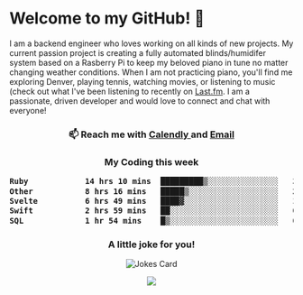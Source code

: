 <h1> Welcome to my GitHub! 👋 </h1>


  I am a backend engineer who loves working on all kinds of new projects. My current passion project is creating a fully automated blinds/humidifer system based on a Rasberry Pi to keep my beloved piano in tune no matter changing weather conditions. When I am not practicing piano, you'll find me exploring Denver, playing tennis, watching movies, or listening to music (check out what I've been listening to recently on [Last.fm](https://www.last.fm/user/mballa000). I am a passionate, driven developer and would love to connect and chat with everyone!

<h3 align = "center"> 📫 Reach me with <a href = "https://calendly.com/msbrandt00/30min"> Calendly </a> and <a href="mailto:msbrandt00@gmail.com">Email</a> 
 </h3>


 
<div align = "center"
[![Anurag's GitHub stats](https://github-readme-stats.vercel.app/api?username=mbrandt00)](https://github.com/anuraghazra/github-readme-stats)
          </div>
<h3 align="center">
  My Coding this week
<!--START_SECTION:waka-->

```txt
Ruby            14 hrs 10 mins  █████████▒░░░░░░░░░░░░░░░   37.48 %
Other           8 hrs 16 mins   █████▒░░░░░░░░░░░░░░░░░░░   21.88 %
Svelte          6 hrs 49 mins   ████▓░░░░░░░░░░░░░░░░░░░░   18.04 %
Swift           2 hrs 59 mins   ██░░░░░░░░░░░░░░░░░░░░░░░   07.93 %
SQL             1 hr 54 mins    █▒░░░░░░░░░░░░░░░░░░░░░░░   05.06 %
```

<!--END_SECTION:waka-->

### A little joke for you!

![Jokes Card](https://readme-jokes.vercel.app/api?hideBorder)

<a href="https://www.linkedin.com/in/mbrandt00/"><img src="https://img.shields.io/badge/linkedin-%230077B5.svg?&style=for-the-badge&logo=linkedin&logoColor=white" /></a>
